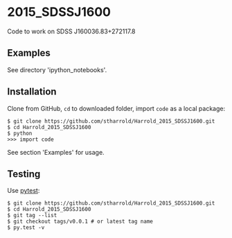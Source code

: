 # 2015_SDSSJ1600
Code to work on SDSS J160036.83+272117.8

## Examples
See directory 'ipython_notebooks'.

## Installation
Clone from GitHub, `cd` to downloaded folder, import `code` as a local package:
```
$ git clone https://github.com/stharrold/Harrold_2015_SDSSJ1600.git
$ cd Harrold_2015_SDSSJ1600
$ python
>>> import code
```
See section 'Examples' for usage.

## Testing
Use [pytest](http://pytest.org/):
```
$ git clone https://github.com/stharrold/Harrold_2015_SDSSJ1600.git
$ cd Harrold_2015_SDSSJ1600
$ git tag --list
$ git checkout tags/v0.0.1 # or latest tag name
$ py.test -v
```
